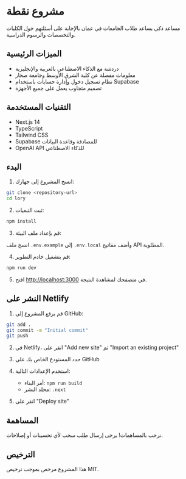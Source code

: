 # مشروع نقطة

مساعد ذكي يساعد طلاب الجامعات في عمان بالإجابة على أسئلتهم حول الكليات والتخصصات والرسوم الدراسية.

## الميزات الرئيسية

- دردشة مع الذكاء الاصطناعي بالعربية والإنجليزية
- معلومات مفصلة عن كلية الشرق الأوسط وجامعة صحار
- نظام تسجيل دخول وإدارة حسابات باستخدام Supabase
- تصميم متجاوب يعمل على جميع الأجهزة

## التقنيات المستخدمة

- Next.js 14
- TypeScript
- Tailwind CSS
- Supabase للمصادقة وقاعدة البيانات
- OpenAI API للذكاء الاصطناعي

## البدء

1. انسخ المشروع إلى جهازك:

```bash
git clone <repository-url>
cd lory
```

2. ثبت التبعيات:

```bash
npm install
```

3. قم بإعداد ملف البيئة:

انسخ ملف `.env.example` إلى `.env.local` وأضف مفاتيح API المطلوبة.

4. قم بتشغيل خادم التطوير:

```bash
npm run dev
```

5. افتح [http://localhost:3000](http://localhost:3000) في متصفحك لمشاهدة النتيجة.

## النشر على Netlify

1. قم برفع المشروع إلى GitHub:

```bash
git add .
git commit -m "Initial commit"
git push
```

2. في Netlify، انقر على "Add new site" ثم "Import an existing project"

3. حدد المستودع الخاص بك على GitHub

4. استخدم الإعدادات التالية:
   - أمر البناء: `npm run build`
   - مجلد النشر: `.next`

5. انقر على "Deploy site"

## المساهمة

نرحب بالمساهمات! يرجى إرسال طلب سحب لأي تحسينات أو إصلاحات.

## الترخيص

هذا المشروع مرخص بموجب ترخيص MIT.
